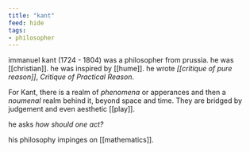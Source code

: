 ```yaml
---
title: "kant"
feed: hide
tags:
- philosopher
---
```


immanuel kant (1724 - 1804) was a philosopher from prussia. he was [[christian]]. he was inspired by [[hume]]. he wrote _[[critique of pure reason]]_, _Critique of Practical Reason_.

For Kant, there is a realm of _phenomena_ or apperances and then a _noumenal_ realm behind it, beyond space and time. They are bridged by judgement and even aesthetic [[play]]. 

he asks _how should one act?_

his philosophy impinges on [[mathematics]]. 